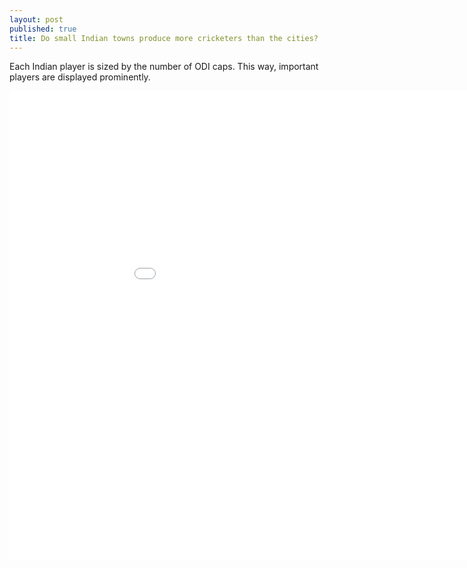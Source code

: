```yaml
---
layout: post
published: true
title: Do small Indian towns produce more cricketers than the cities?
---
```


Each Indian player is sized by the number of ODI caps. This way, important players are displayed prominently. 
<iframe src='../20200806_india_players/index1.html' width='1000' height='750' frameborder='0'></iframe>
